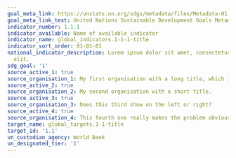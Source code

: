 ```yaml
---
goal_meta_link: https://unstats.un.org/sdgs/metadata/files/Metadata-01-01-01a.pdf
goal_meta_link_text: United Nations Sustainable Development Goals Metadata (pdf 894kB)
indicator_number: 1.1.1
indicator_available: Name of available indicator
indicator_name: global_indicators.1-1-1-title
indicator_sort_order: 01-01-01
national_indicator_description: Lorem ipsum dolor sit amet, consectetur adipiscing
  elit.
sdg_goal: '1'
source_active_1: true
source_organisation_1: My first organisation with a long title, which in the past has caused the 3rd source to end up displaying on the right, with empty space on the left. This long text is provided to test that this has been fixed.
source_active_2: true
source_organisation_2: My second organisation with a short title.
source_active_3: true
source_organisation_3: Does this third show on the left or right?
source_active_4: true
source_organisation_4: This fourth one really makes the problem obvious, if the third one was on the right.
target_name: global_targets.1-1-title
target_id: '1.1'
un_custodian_agency: World Bank
un_designated_tier: '1'
---
```

